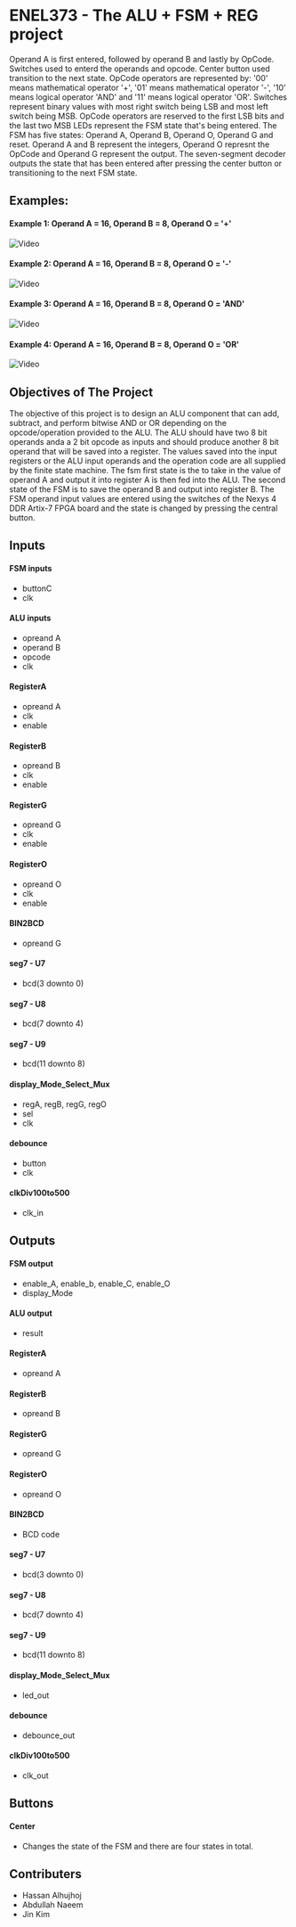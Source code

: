 # ENEL373 - The ALU + FSM + REG project
Operand A is first entered, followed by operand B and lastly by OpCode. Switches used to enterd the operands and opcode. Center button used transition to the next state. OpCode operators are represented by: '00' means mathematical operator '+', '01' means mathematical operator '-', '10' means logical operator 'AND' and '11' means logical operator 'OR'. Switches represent binary values with most right switch being LSB and most left switch being MSB. OpCode operators are reserved to the first LSB bits and the last two MSB LEDs represent the FSM state that's being entered. The FSM has five states: Operand A, Operand B, Operand O, Operand G and reset. Operand A and B represent the integers, Operand O represnt the OpCode and Operand G represent the output. The seven-segment decoder outputs the state that has been entered after pressing the center button or transitioning to the next FSM state.

## Examples:
#### Example 1: Operand A = 16, Operand B = 8, Operand O = '+'
![Video](wiki/demo1.gif)
#### Example 2: Operand A = 16, Operand B = 8, Operand O = '-'
![Video](wiki/demo4.gif)
#### Example 3: Operand A = 16, Operand B = 8, Operand O = 'AND'
![Video](wiki/demo4.gif)
#### Example 4: Operand A = 16, Operand B = 8, Operand O = 'OR'
![Video](wiki/demo3.gif)

## Objectives of The Project
The objective of this project is to design an ALU component that can add, subtract, and perform bitwise AND or OR depending on the opcode/operation provided to the ALU.
The ALU should have two 8 bit operands anda a 2 bit opcode as inputs and should produce another 8 bit operand that will be saved into a register. 
The values saved into the input registers or the ALU input operands and the operation code are all supplied by the finite state machine. 
The fsm first state is the to take in the value of operand A and output it into register A is then fed into the ALU. 
The second state of the FSM is to save the operand B and output into register B. 
The FSM operand input values are entered using the switches of the Nexys 4 DDR Artix-7 FPGA board and the state is changed by pressing the central button.


## Inputs

#### FSM inputs
- buttonC
- clk

#### ALU inputs
- opreand A
- operand B
- opcode
- clk

#### RegisterA
- opreand A
- clk
- enable

#### RegisterB
- opreand B
- clk
- enable

#### RegisterG
- opreand G
- clk
- enable

#### RegisterO
- opreand O
- clk
- enable

#### BIN2BCD
- opreand G

#### seg7 - U7
- bcd(3 downto 0)

#### seg7 - U8
- bcd(7 downto 4)

#### seg7 - U9
- bcd(11 downto 8)

#### display_Mode_Select_Mux
- regA, regB, regG, regO
- sel
- clk

#### debounce
- button
- clk

#### clkDiv100to500
- clk_in

## Outputs

#### FSM output
- enable_A, enable_b, enable_C, enable_O 
- display_Mode

#### ALU output
- result

#### RegisterA
- opreand A

#### RegisterB
- opreand B

#### RegisterG
- opreand G

#### RegisterO
- opreand O

#### BIN2BCD
- BCD code

#### seg7 - U7
- bcd(3 downto 0)

#### seg7 - U8
- bcd(7 downto 4)

#### seg7 - U9
- bcd(11 downto 8)

#### display_Mode_Select_Mux
- led_out

#### debounce
- debounce_out

#### clkDiv100to500
- clk_out

## Buttons

#### Center
- Changes the state of the FSM and there are four states in total.

## Contributers
* Hassan Alhujhoj
* Abdullah Naeem 
* Jin Kim
